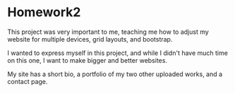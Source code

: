 # Homework2

This project was very important to me, teaching me how to adjust my website
for multiple devices, grid layouts, and bootstrap. 

I wanted to express myself in this project, and while I didn't have much time on this one, I want to make bigger and better websites.

My site has a short bio, a portfolio of my two other uploaded works, and a contact page. 